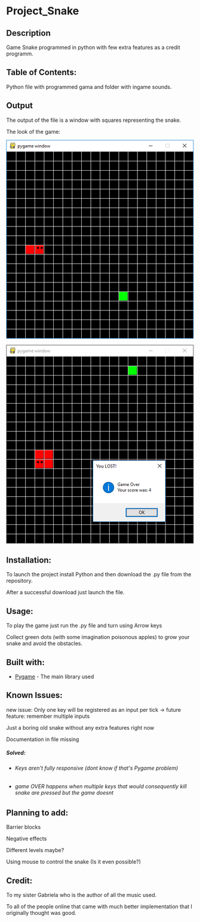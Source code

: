 # Project_Snake
 
 ## Description
 Game Snake programmed in python with few extra features as a credit programm.
 ## Table of Contents:
 Python file with programmed gama and folder with ingame sounds.
 ## Output
 The output of the file is a window with squares representing the snake. 
 
 The look of the game:
 
 ![Me playing the game](/README_images/img1.png)
 
 ![Me losing the game](/README_images/img2.png)
 
 ## Installation:
 To launch the project install Python and then download the .py file from the repository. 
 
 After a successful download just launch the file.
 ## Usage:
 To play the game just run the .py file and turn using Arrow keys 
 
 Collect green dots (with some imagination poisonous apples) to grow your snake and avoid the obstacles.
 ## Built with:
 * [Pygame](https://www.pygame.org/) - The main library used
 ## Known Issues:
 new issue: Only one key will be registered as an input per tick -> future feature: remember multiple inputs
  
 Just a boring old snake without any extra features right now
 
 Documentation in file missing
 ##### Solved:
 * ###### Keys aren't fully responsive (dont know if that's Pygame problem)
 * ###### game OVER happens when multiple keys that would consequently kill snake are pressed but the game doesnt
 
 ## Planning to add:
 Barrier blocks
 
 Negative effects
 
 Different levels maybe?
 
 Using mouse to control the snake (Is it even possible?)
 
 ## Credit:
 To my sister Gabriela who is the author of all the music used.
 
 To all of the people online that came with much better implementation that I originally thought was good.
 
 
 
